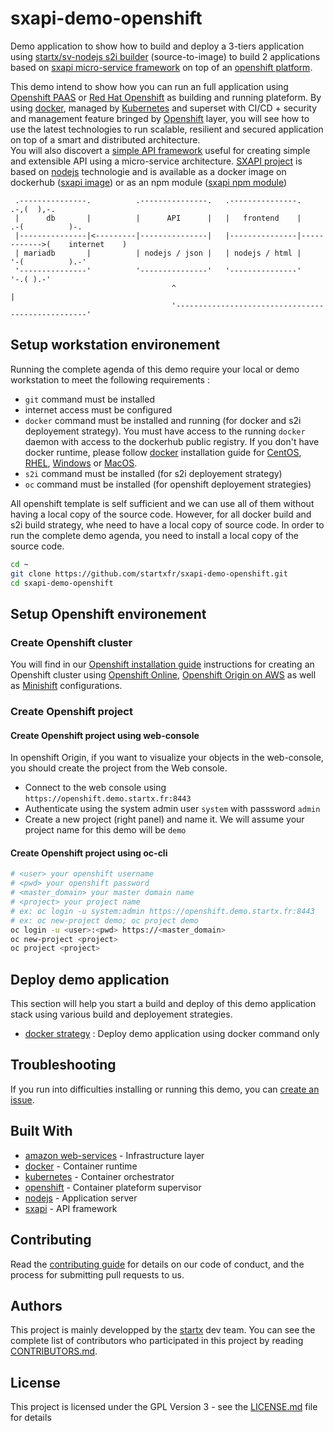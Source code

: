 # sxapi-demo-openshift

Demo application to show how to build and deploy a 3-tiers application using 
[startx/sv-nodejs s2i builder](https://hub.docker.com/r/startx/sv-nodejs) (source-to-image) to build 2 applications 
based on [sxapi micro-service framework](https://github.com/startxfr/sxapi-core/) 
on top of an [openshift platform](https://www.openshift.org).

This demo intend to show how you can run an full application using [Openshift PAAS](https://www.openshift.org)
or [Red Hat Openshift](https://www.redhat.com/fr/technologies/cloud-computing/openshift) as
building and running plateform. By using [docker](https://hub.docker.com/r/startx), managed by 
[Kubernetes](https://kubernetes.io) and superset with CI/CD + security and management feature bringed by
[Openshift](https://www.openshift.org) layer, you will see how to use the latest technologies 
to run scalable, resilient and secured application on top of a smart and distributed architecture.<br>
You will also discovert a [simple API framework](https://github.com/startxfr/sxapi-core/) useful for creating 
simple and extensible API using a micro-service architecture. [SXAPI project](https://github.com/startxfr/sxapi-core/)
is based on [nodejs](https://nodejs.org) technologie and is 
available as a docker image on dockerhub ([sxapi image](https://hub.docker.com/r/startx/sxapi)) or as an
npm module ([sxapi npm module](https://www.npmjs.com/package/sxapi-core))

```
 .---------------.          .---------------.   .---------------.                 .-,(  ),-.    
 |      db       |          |      API      |   |   frontend    |              .-(          )-. 
 |---------------|<---------|---------------|   |---------------|------------>(    internet    )
 | mariadb       |          | nodejs / json |   | nodejs / html |              '-(          ).-'
 '---------------'          '---------------'   '---------------'                  '-.( ).-'    
                                    ^                                                  |
                                    '--------------------------------------------------'
```

## Setup workstation environement

Running the complete agenda of this demo require your local or demo workstation to meet the following requirements :
- `git` command must be installed
- internet access must be configured
- `docker` command must be installed and running (for docker and s2i deployement strategy).
  You must have access to the running `docker` daemon with access to the dockerhub public registry.
  If you don't have docker runtime, please follow [docker](https://docs.docker.com/)
  installation guide for [CentOS](https://docs.docker.com/install/linux/docker-ce/centos/), 
  [RHEL](https://docs.docker.com/install/linux/docker-ee/rhel/), 
  [Windows](https://docs.docker.com/docker-for-windows/install/)
  or [MacOS](https://docs.docker.com/docker-for-mac/install/).
- `s2i` command must be installed (for s2i deployement strategy)
- `oc` command must be installed (for openshift deployement strategies)

All openshift template is self sufficient and we can use all of them without having a local copy of the source code.
However, for all docker build and s2i build strategy, whe need to have a local copy of source code. In order to run the 
complete demo agenda, you need to install a local copy of the source code.

```bash
cd ~
git clone https://github.com/startxfr/sxapi-demo-openshift.git
cd sxapi-demo-openshift
```

## Setup Openshift environement

### Create Openshift cluster

You will find in our [Openshift installation guide](INSTALL.md) instructions for creating an Openshift cluster
using [Openshift Online](INSTALL.md#setup-openshift-online-environement), 
[Openshift Origin on AWS](INSTALL.md#setup-openshift-online-environement-AWS--environement-) as well as 
[Minishift](INSTALL.md#setup-minishift-environement) configurations.

### Create Openshift project

#### Create Openshift project using web-console

In openshift Origin, if you want to visualize your objects in the web-console, you should create the project 
from the Web console. 

- Connect to the web console using `https://openshift.demo.startx.fr:8443`
- Authenticate using the system admin user `system` with passsword `admin`
- Create a new project (right panel) and name it. We will assume your project name for this demo will be `demo`

#### Create Openshift project using oc-cli

```bash
# <user> your openshift username
# <pwd> your openshift password
# <master_domain> your master domain name
# <project> your project name
# ex: oc login -u system:admin https://openshift.demo.startx.fr:8443
# ex: oc new-project demo; oc project demo
oc login -u <user>:<pwd> https://<master_domain>
oc new-project <project>
oc project <project>
```

## Deploy demo application

This section will help you start a build and deploy of this demo application stack using various build and
deployement strategies.

- [docker strategy](DEMO.docker.md) : Deploy demo application using docker command only


## Troubleshooting

If you run into difficulties installing or running this demo, you can [create an issue](https://github.com/startxfr/sxapi-demo-openshift/issues/new).

## Built With

* [amazon web-services](https://aws.amazon.com) - Infrastructure layer
* [docker](https://www.docker.com/) - Container runtime
* [kubernetes](https://kubernetes.io) - Container orchestrator
* [openshift](https://www.openshift.org) - Container plateform supervisor
* [nodejs](https://nodejs.org) - Application server
* [sxapi](https://github.com/startxfr/sxapi-core) - API framework

## Contributing

Read the [contributing guide](https://github.com/startxfr/sxapi-core/tree/testing/docs/guides/5.Contribute.md) for details on our code of conduct, and the process for submitting pull requests to us.

## Authors

This project is mainly developped by the [startx](https://www.startx.fr) dev team. You can see the complete list of contributors who participated in this project by reading [CONTRIBUTORS.md](https://github.com/startxfr/sxapi-core/tree/testing/docs/CONTRIBUTORS.md).

## License

This project is licensed under the GPL Version 3 - see the [LICENSE.md](https://github.com/startxfr/sxapi-core/tree/testing/docs/LICENSE.md) file for details
